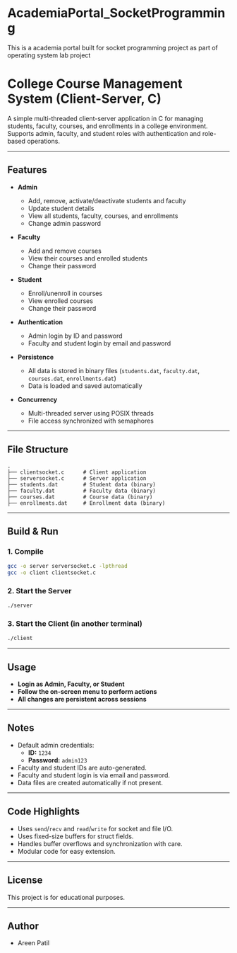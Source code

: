 # AcademiaPortal_SocketProgramming
This is a academia portal built for socket programming project as part of operating system lab project
# College Course Management System (Client-Server, C)

A simple multi-threaded client-server application in C for managing students, faculty, courses, and enrollments in a college environment.  
Supports admin, faculty, and student roles with authentication and role-based operations.

---

## Features

- **Admin**
  - Add, remove, activate/deactivate students and faculty
  - Update student details
  - View all students, faculty, courses, and enrollments
  - Change admin password

- **Faculty**
  - Add and remove courses
  - View their courses and enrolled students
  - Change their password

- **Student**
  - Enroll/unenroll in courses
  - View enrolled courses
  - Change their password

- **Authentication**
  - Admin login by ID and password
  - Faculty and student login by email and password

- **Persistence**
  - All data is stored in binary files (`students.dat`, `faculty.dat`, `courses.dat`, `enrollments.dat`)
  - Data is loaded and saved automatically

- **Concurrency**
  - Multi-threaded server using POSIX threads
  - File access synchronized with semaphores

---

## File Structure

```
.
├── clientsocket.c      # Client application
├── serversocket.c      # Server application
├── students.dat        # Student data (binary)
├── faculty.dat         # Faculty data (binary)
├── courses.dat         # Course data (binary)
├── enrollments.dat     # Enrollment data (binary)
```

---

## Build & Run

### 1. Compile

```sh
gcc -o server serversocket.c -lpthread
gcc -o client clientsocket.c
```

### 2. Start the Server

```sh
./server
```

### 3. Start the Client (in another terminal)

```sh
./client
```

---

## Usage

- **Login as Admin, Faculty, or Student**
- **Follow the on-screen menu to perform actions**
- **All changes are persistent across sessions**

---

## Notes

- Default admin credentials:  
  - **ID:** `1234`  
  - **Password:** `admin123`
- Faculty and student IDs are auto-generated.
- Faculty and student login is via email and password.
- Data files are created automatically if not present.

---

## Code Highlights

- Uses `send`/`recv` and `read`/`write` for socket and file I/O.
- Uses fixed-size buffers for struct fields.
- Handles buffer overflows and synchronization with care.
- Modular code for easy extension.

---

## License

This project is for educational purposes.

---

## Author

- Areen Patil
